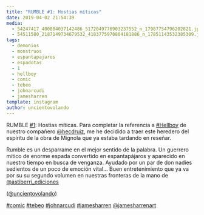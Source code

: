 ```yaml
---
title: "RUMBLE #1: Hostias míticas"
date: 2019-04-02 21:54:39
media: 
  - 54247417_400884037142486_5172049776903237552_n_17987754796202821.jpg
  - 54511580_2187149734679532_4183775970804181886_n_17851143532385309.jpg
tags: 
  - demonios
  - monstruos
  - espantapajaros
  - espadotas
  - 1
  - hellboy
  - comic
  - tebeo
  - johnarcudi
  - jamesharren
template: instagram
author: uncientovolando
---
```


RUMBLE [#1](/tags/1): Hostias míticas. 
Para completar la referencia a [#Hellboy](/tags/hellboy) de nuestro compañero [@hecdruiz](https://instagram.com/hecdruiz), me he decidido a traer este heredero del espíritu de la obra de Mignola que ya estaba tardando en reseñar.

Rumble es un desparrame en el mejor sentido de la palabra. Un guerrero mítico de enorme espada convertido en espantapájaros y aparecido en nuestro tiempo en busca de venganza. Ayudado por un par de don nadies sedientos de un poco de emoción vital... Buen entretenimiento que ya va por su su segundo volumen en nuestras fronteras de la mano de [@astiberri_ediciones](https://instagram.com/astiberri_ediciones)


([@uncientovolando](https://instagram.com/uncientovolando))

[#comic](/tags/comic) [#tebeo](/tags/tebeo) [#johnarcudi](/tags/johnarcudi) [#jamesharren](/tags/jamesharren) [@jamesharrenart](https://instagram.com/jamesharrenart) 
